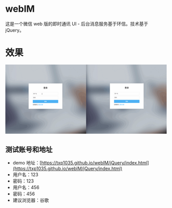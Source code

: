 # webIM

这是一个微信 web 版的即时通讯 UI - 后台消息服务基于环信。技术基于jQuery。

# 效果

![im](./im.gif)

## 测试账号和地址

- demo 地址：[https://txp1035.github.io/webIM/jQuery/index.html](https://txp1035.github.io/webIM/jQuery/index.html)
- 用户名：123
- 密码：123
- 用户名：456
- 密码：456
- 建议浏览器：谷歌
